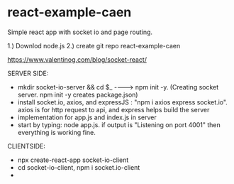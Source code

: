 # react-example-caen
Simple react app with socket io and page routing. 

1.) Downlod node.js
2.) create git repo react-example-caen

https://www.valentinog.com/blog/socket-react/

SERVER SIDE: 
- mkdir socket-io-server && cd $_ ----> npm init -y. (Creating socket server. npm init -y creates package.json)
- install socket.io, axios, and expressJS : "npm i axios express socket.io". axios is for http request to api, and express helps build the server
- implementation for app.js and index.js in server
- start by typing: node app.js. if output is "Listening on port 4001" then everything is working fine.

CLIENTSIDE:
- npx create-react-app socket-io-client
- cd socket-io-client, npm i socket.io-client
- 

